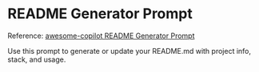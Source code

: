 # README Generator Prompt

Reference: [awesome-copilot README Generator Prompt](https://github.com/github/awesome-copilot)

Use this prompt to generate or update your README.md with project info, stack, and usage.
